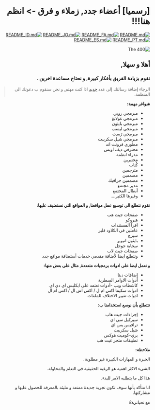 <div dir="rtl">

<h1>[رسميا] أعضاء جدد, زملاء و فرق -> انظم هنا!!!</h1>

[![README.md](https://img.shields.io/badge/English-up-brightgreen)](README.md)
[![README_FA.md](https://img.shields.io/badge/Persian-up-brightgreen)](README_FA.md)
[![README_JO.md](https://img.shields.io/badge/Arabic-up-brightgreen)](README_JO.md)
[![README_ID.md](https://img.shields.io/badge/Indonesian-up-brightgreen)](README_ID.md)
[![README_PT.md](https://img.shields.io/badge/Portuguese-up-brightgreen)](README_PT.md)
[![README_ES.md](https://img.shields.io/badge/Spanish-up-brightgreen)](README_ES.md)

![The 400](images/the-400.gif)

## **أهلا و سهلا**,

### نقوم بزيادة الفريق بأفكار كبيرة, و نحتاج مساعدة اخرين .

> الرجاء إضافة رسالتك إلى عدد [جديد](https://github.com/slurpcode/join-our-team/issues/new/choose) اذا كنت مهتم, و نحن سنقوم ب دعوتك الى المنظمة.

**شواغر مهمة:**

- مبرمجي روبي
- مبرمجي غولانغ
- مبرمجي بايثون
- مبرمجي ليسب
- مبرمجي رَست
- مبرمجي شيل سكريبت
- مطوري فرونت اند
- محترفي ديف اوبس
- مدراء انظمة
- مختبرين
- كُتاب
- مترجمين
- مصممين
- مصممين جرافيك
- مدير مجتمع
- أبطال المجتمع
- وغيرها الكثير....

**نقوم نتطلع الى توسيع عمل مواقعنا, و المواقع التي نستضيف عليها:**

- صفحات جيت هب
- هيروكو
- اقرأ المستندات
- عاملين في الكلاود فلير
- سيرج
- بايثون انيوير
- سحابة جوجل
- صفحات جيت لاب
- ونتطلع ايضا لأضافة مقدمي خدمات أستضافة مواقع جدد

**و نعمل ايضا على ادوات برمجيات متعددة, مثال على بعض منها:**

- إضافات ديتا
- أدوات الاوامر السطرية
- كاشطات ويب
  -أدوات تعتمد على ايكلبس اي دي اي
- ادوات سكيما اكس ام ل / اكس اس ال / اكس ام ال
- ادوات تغيير الاختلاف للملفات

**نتتطلع بأن نوسع استخدامنا ب:**

- إجراءات جيت هاب
- سيركيل سي اي
- ترافيس يس اي
- شيل سكريبت
- بري-كوميت هوكس
- تطبيقات متجر غيت هب

**ملاحظة:**

الخبرة و المهارات الكبيرة غير مطلوبة .

الشيء الاكثر اهمية هو الرغبة الحقيقية في التعلم والمحاولة.

هذا كل ما يتطلبه الامر للبدء.

انا متأكد بأنها سوف تكون تجربة جديدة ممتعة و مليئة بالمعرفة للحصول عليها و مشاركتها.

مع تحياتي👍

</div>
